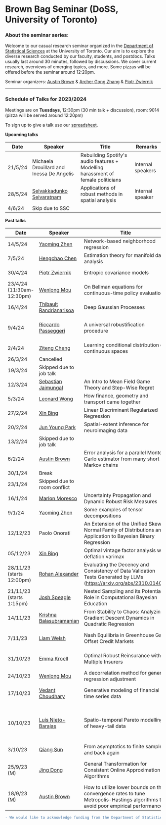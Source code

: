 # Brown Bag Seminar (DoSS, University of Toronto)


### About the seminar series:

Welcome to our casual research seminar organized in the [Department of Statistical Sciences](https://www.statistics.utoronto.ca) at the University of Toronto. Our aim is to explore the diverse research conducted by our faculty, students, and postdocs. Talks usually last around 30 minutes, followed by discussions. We cover current research, overviews of emerging topics, and more. Some pizzas will be offered before the seminar around 12:20pm. 

Seminar organizers: [Austin Brown](https://austindavidbrown.github.io) & [Archer Gong Zhang](https://gozhang.github.io) & [Piotr Zwiernik](https://pzwiernik.github.io/) 

***


### Schedule of Talks for 2023/2024

Meetings are on **Tuesdays**, 12:30pm (30 min talk + discussion), room: 9014
(pizza will be served around 12:20pm)

To sign up to give a talk use our [spreadsheet](https://docs.google.com/spreadsheets/d/1jehHvf0QCG2Udc-gZsMIl6pLYsxyoAYFPcnJWDQhCUY/edit#gid=0).

**Upcoming talks**

| Date | Speaker | Title | Remarks |
|-|-|-|-|
| 21/5/24| Michaela Drouillard and Inessa De Angelis| Rebuilding Spotify's audio features + Modelling harassment of female politicians | Internal speakers |
| 28/5/24| [Selvakkadunko Selvaratnam](https://www.statistics.utoronto.ca/people/directories/all-faculty/selvakkadunko-selvaratnam)| Applications of robust methods in spatial analysis | Internal speaker |
| 4/6/24|  Skip due to SSC | |


**Past talks**

| Date | Speaker | Title | Remarks |
|-|-|-|-|
| 14/5/24| [Yaoming Zhen](https://sites.google.com/view/yaomingzhen) | Network-based neighborhood regression | Internal speaker |
| 7/5/24| [Hengchao Chen](https://sites.google.com/view/hengchao-chen)| Estimation theory for manifold data analysis | Internal speaker |
| 30/4/24| [Piotr Zwiernik](https://pzwiernik.github.io) | Entropic covariance models | Internal speaker |
| 23/4/24 (11:30am-12:30pm)| [Wenlong Mou](https://mouwenlong.github.io) | On Bellman equations for continuous-time policy evaluation | Internal speaker |
| 16/4/24| [Thibault Randrianarisoa](https://thibaultrandrianarisoa.netlify.app) | Deep Gaussian Processes | External speaker  |
| 9/4/24| [Riccardo Passeggeri](https://sites.google.com/site/riccardopasseggeri) | A universal robustification procedure | External speaker invited by [Nancy Reid](https://www.utstat.utoronto.ca/reid/index.html) |
| 2/4/24| [Ziteng Cheng](https://www.statistics.utoronto.ca/people/directories/postdoctoral-fellows/ziteng-cheng) | Learning conditional distribution on continuous spaces | Internal speaker |
| 26/3/24| Cancelled | |
| 19/3/24|  Skipped due to job talk | |
| 12/3/24| [Sebastian Jaimungal](https://sebastian.statistics.utoronto.ca/) | An Intro to Mean Field Game Theory and Step-Wise Regret | Internal speaker |
| 5/3/24| [Leonard Wong](https://tkl-wong.github.io/) | How finance, geometry and transport came together | Internal speaker |
| 27/2/24| [Xin Bing](https://sites.coecis.cornell.edu/xinbing/) | Linear Discriminant Regularized Regression | Internal speaker |
| 20/2/24|  [Jun Young Park](https://junjypark.github.io/) | Spatial-extent inference for neuroimaging data | Internal speaker |
| 13/2/24|  Skipped due to job talk | |
| 6/2/24| [Austin Brown](https://austindavidbrown.github.io) | Error analysis for a parallel Monte Carlo estimator from many short Markov chains | Internal speaker |
| 30/1/24|  Break | |
| 23/1/24|  Skipped due to room conflict | |
| 16/1/24| [Marlon Moresco](https://www.statistics.utoronto.ca/people/directories/postdoctoral-fellows/marlon-moresco) | Uncertainty Propagation and Dynamic Robust Risk Measures | Internal speaker |
| 9/1/24| [Yaoming Zhen](https://sites.google.com/view/yaomingzhen) | Some examples of tensor decompositions | Internal speaker |
| 12/12/23| Paolo Onorati | An Extension of the Unified Skew-Normal Family of Distributions and Application to Bayesian Binary Regression | Visiting PDF from Rome |
| 05/12/23| [Xin Bing](https://sites.coecis.cornell.edu/xinbing/) | Optimal vintage factor analysis with deflation varimax | Internal speaker |
| 28/11/23 (starts 12:00pm)| [Rohan Alexander](https://rohanalexander.com/) | Evaluating the Decency and Consistency of Data Validation Tests Generated by LLMs (https://arxiv.org/abs/2310.01402) | Internal speaker, Information and DoSS |
| 21/11/23 (starts 1:15pm)| [Josh Speagle](https://joshspeagle.com/) | Nested Sampling and its Potential Role in Computational Bayesian Education| Internal speaker |
| 14/11/23| [Krishna Balasubramanian](https://sites.google.com/view/kriznakumar/home) | From Stability to Chaos: Analyzing Gradient Descent Dynamics in Quadratic Regression | A guest from UC Davis |
| 7/11/23| [Liam Welsh](https://www.statistics.utoronto.ca/people/directories/graduate-students/liam-welsh) | Nash Equilibria in Greenhouse Gas Offset Credit Markets | PhD student at DoSS |
| 31/10/23| [Emma Kroell](https://www.emmakroell.ca/) | Optimal Robust Reinsurance with Multiple Insurers | PhD student at DoSS |
| 24/10/23| [Wenlong Mou](https://mouwenlong.github.io/) | A decorrelation method for general regression adjustment | Internal speaker |
| 17/10/23| [Vedant Choudhary](https://www.statistics.utoronto.ca/people/directories/graduate-students/vedant-choudhary) | Generative modeling of financial time series data | PhD student at DoSS |
| 10/10/23| [Luis Nieto-Barajas](https://gente.itam.mx/lnieto/index.html) | Spatio-temporal Pareto modelling of heavy-tail data | Luis is a visiting professor from ITAM-Mexico |
| 3/10/23| [Qiang Sun](https://sites.google.com/view/qsun) | From asymptotics to finite samples, and back again | Internal speaker |
| 25/9/23 (M) | [Jing Dong](https://jingdong00.github.io/) | General Transformation for Consistent Online Approximation Algorithms | External speaker invited by [Qiang Sun](https://sites.google.com/view/qsun) |
| 18/9/23 (M) | [Austin Brown](https://austindavidbrown.github.io) | How to utilize lower bounds on the convergence rates to tune Metropolis-Hastings algorithms to avoid poor empirical performance. | Internal speaker |









```diff
- We would like to acknowledge funding from the Department of Statistical Sciences. 
```
